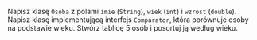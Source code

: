 Napisz klasę `Osoba` z polami `imie` (`String`), `wiek` (`int`) i `wzrost` (`double`). Napisz klasę implementującą interfejs `Comparator`, która porównuje osoby na podstawie wieku. Stwórz tablicę 5 osób i posortuj ją według wieku.
